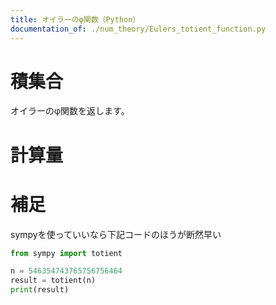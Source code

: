 ```yaml
---
title: オイラーのφ関数（Python）
documentation_of: ./num_theory/Eulers_totient_function.py
---
```


# 積集合
オイラーのφ関数を返します。

# 計算量


# 補足
sympyを使っていいなら下記コードのほうが断然早い

```Python
from sympy import totient

n = 546354743765756756464
result = totient(n)
print(result)
```
